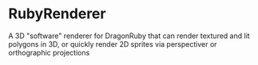 # RubyRenderer
A 3D "software" renderer for DragonRuby that can render textured and lit polygons in 3D, or quickly render 2D sprites via perspectiver or orthographic projections
